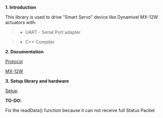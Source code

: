 **1. Introduction**
	
This library is used to drive "Smart Servo" device like Dynamixel MX-12W actuators with:

>+ UART - Serial Port adapter

>+ C++ Compiler

**2. Documentation**
	
[Protocol](http://emanual.robotis.com/)
	
[MX-12W](http://emanual.robotis.com/docs/en/dxl/mx/mx-12w/)

	
**3. Setup library and hardware**

[Setup](Documentation/setup.md)


**TO-DO:**

Fix the readData() function because it can not receive full Status Packet
